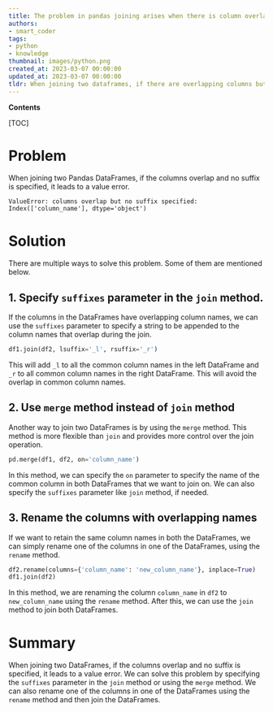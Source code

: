 ```yaml
---
title: The problem in pandas joining arises when there is column overlap but no suffix is specified
authors:
- smart_coder
tags:
- python
- knowledge
thumbnail: images/python.png
created_at: 2023-03-07 00:00:00
updated_at: 2023-03-07 00:00:00
tldr: When joining two dataframes, if there are overlapping columns but no suffix is specified, a `ValueError columns overlap but no suffix specified` error is raised.
---
```


**Contents**

[TOC]

# Problem 

When joining two Pandas DataFrames, if the columns overlap and no suffix is specified, it leads to a value error.

```
ValueError: columns overlap but no suffix specified: Index(['column_name'], dtype='object')
```

# Solution 

There are multiple ways to solve this problem. Some of them are mentioned below.

## 1. Specify `suffixes` parameter in the `join` method.

If the columns in the DataFrames have overlapping column names, we can use the `suffixes` parameter to specify a string to be appended to the column names that overlap during the join.

``` python
df1.join(df2, lsuffix='_l', rsuffix='_r')
```
This will add `_l` to all the common column names in the left DataFrame and `_r` to all common column names in the right DataFrame. This will avoid the overlap in common column names.

## 2. Use `merge` method instead of `join` method

Another way to join two DataFrames is by using the `merge` method. This method is more flexible than `join` and provides more control over the join operation.

``` python
pd.merge(df1, df2, on='column_name')
```

In this method, we can specify the `on` parameter to specify the name of the common column in both DataFrames that we want to join on. We can also specify the `suffixes` parameter like `join` method, if needed. 

## 3. Rename the columns with overlapping names

If we want to retain the same column names in both the DataFrames, we can simply rename one of the columns in one of the DataFrames, using the `rename` method.

``` python
df2.rename(columns={'column_name': 'new_column_name'}, inplace=True)
df1.join(df2)
```

In this method, we are renaming the column `column_name` in `df2` to `new_column_name` using the `rename` method. After this, we can use the `join` method to join both DataFrames.


# Summary

When joining two DataFrames, if the columns overlap and no suffix is specified, it leads to a value error. We can solve this problem by specifying the `suffixes` parameter in the `join` method or using the `merge` method. We can also rename one of the columns in one of the DataFrames using the `rename` method and then join the DataFrames.
